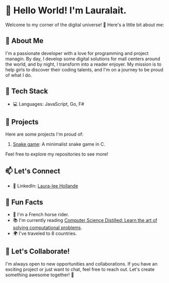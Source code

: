 # 👋 Hello World! I'm Lauralait.

Welcome to my corner of the digital universe! 🚀 Here's a little bit about me:

## 🌟 About Me

I'm a passionate developer with a love for programming and project managin. By day, I develop some digital solutions for mall centers around the world, and by night, I transform into a reader enjoyer. My mission is to help girls to discover their coding talents, and I'm on a journey to be proud of what I do.

## 🔧 Tech Stack

- 💻 Languages: JavaScript, Go, F#
<!--
- 🧰 Frameworks: [Your Frameworks]
- 🚀 Tools: [Your Favorite Tools]
- 🌐 Web Technologies: [Your Web Technologies]
-->

## 🚀 Projects

Here are some projects I'm proud of:

1. [Snake game](https://github.com/lauralait/c-project): A minimalist snake game in C.
<!--
3. [Project 2](Link to Project 2): Brief description.
4. [Project 3](Link to Project 3): Brief description.
-->

Feel free to explore my repositories to see more!

## 📫 Let's Connect

- 💼 LinkedIn: [Laura-lee Hollande](https://www.linkedin.com/in/laura-lee-hollande-278345198/)
<!-- - 🌐 Portfolio: [Your Portfolio Website](https://www.yourportfolio.com) -->

## 🌈 Fun Facts

- 🐎 I'm a French horse rider.
- 📚 I'm currently reading [Computer Science Distilled: Learn the art of solving computational problems](https://www.amazon.com/Computer-Science-Distilled-Computational-Problems/dp/0997316020).
- 🌍 I've traveled to 8 countries.

## 🙌 Let's Collaborate!

I'm always open to new opportunities and collaborations. If you have an exciting project or just want to chat, feel free to reach out. Let's create something awesome together! 🚀

